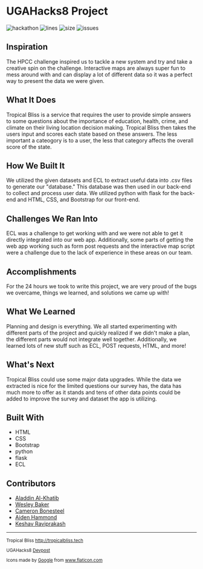 # UGAHacks8 Project

![hackathon](https://img.shields.io/badge/hackathon-UGAHacks8-lightgrey)
![lines](https://img.shields.io/tokei/lines/github/cbonesteel/tropical-bliss)
![size](https://img.shields.io/github/repo-size/cbonesteel/tropical-bliss)
![issues](https://img.shields.io/github/issues-raw/cbonesteel/tropical-bliss)

## Inspiration
The HPCC challenge inspired us to tackle a new system and try and take a creative spin on the challenge. Interactive maps are always super fun to mess around with and can display a lot of different data so it was a perfect way to present the data we were given.

## What It Does
Tropical Bliss is a service that requires the user to provide simple answers to some questions about the importance of education, health, crime, and climate on their living location decision making. Tropical Bliss then takes the users input and scores each state based on these answers. The less important a cateogory is to a user, the less that category affects the overall score of the state.

## How We Built It
We utilized the given datasets and ECL to extract useful data into .csv files to generate our "database." This database was then used in our back-end to collect and process user data. We utilized python with flask for the back-end and HTML, CSS, and Bootstrap for our front-end.

## Challenges We Ran Into
ECL was a challenge to get working with and we were not able to get it directly integrated into our web app. Additionally, some parts of getting the web app working such as form post requests and the interactive map script were a challenge due to the lack of experience in these areas on our team.

## Accomplishments
For the 24 hours we took to write this project, we are very proud of the bugs we overcame, things we learned, and solutions we came up with!

## What We Learned
Planning and design is everything. We all started experimenting with different parts of the project and quickly realized if we didn't make a plan, the different parts would not integrate well together. Additionally, we learned lots of new stuff such as ECL, POST requests, HTML, and more!

## What's Next
Tropical Bliss could use some major data upgrades. While the data we extracted is nice for the limited questions our survey has, the data has much more to offer as it stands and tens of other data points could be added to improve the survey and dataset the app is utilizing.

## Built With
* HTML
* CSS
* Bootstrap
* python
* flask
* ECL

## Contributors
* [Aladdin Al-Khatib](https://www.linkedin.com/in/aladdin-mck/)
* [Wesley Baker](https://www.linkedin.com/in/wesley-baker-295518232/)
* [Cameron Bonesteel](https://www.linkedin.com/in/cbonesteel/)
* [Aiden Hammond](https://www.linkedin.com/in/aiden-hammond/)
* [Keshav Raviprakash](https://www.linkedin.com/in/keshav-raviprakash/)

<hr/>

<small>
<p>
Tropical Bliss <a href="http://tropicalbliss.tech">http://tropicalbliss.tech</a>

UGAHacks8 <a href="https://devpost.com/software/tropical-bliss">Devpost</a>

Icons made by <a href="https://www.flaticon.com/authors/google" title="Google">Google</a> from <a href="https://www.flaticon.com/" title="Flaticon">www.flaticon.com</a>
</p>
</small>